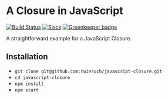 # A Closure in JavaScript

[![Build Status](https://travis-ci.org/rwieruch/javascript-closure.svg?branch=master)](https://travis-ci.org/rwieruch/javascript-closure) [![Slack](https://slack-the-road-to-learn-react.wieruch.com/badge.svg)](https://slack-the-road-to-learn-react.wieruch.com/) [![Greenkeeper badge](https://badges.greenkeeper.io/rwieruch/javascript-closure.svg)](https://greenkeeper.io/)

A straightforward example for a JavaScript Closure.

## Installation

- `git clone git@github.com:rwieruch/javascript-closure.git`
- `cd javascript-closure`
- `npm install`
- `npm start`
